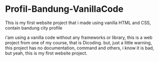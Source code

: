 # Profil-Bandung-VanillaCode
This is my first website project that i made using vanilla HTML and CSS, contain bandung city profile

i'am using a vanilla code without any frameworks or library, this is a web project from one of my course, that is Dicoding.
but, just a little warning, this project has no documentation, command and others, i know it is bad, but yeah, this is my first website project.
